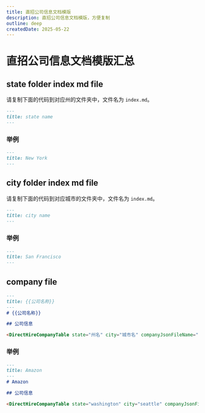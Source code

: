 ```yaml
---
title: 直招公司信息文档模版
description: 直招公司信息文档模版，方便复制
outline: deep
createdDate: 2025-05-22
---
```

# 直招公司信息文档模版汇总

## state folder index md file

请复制下面的代码到对应州的文件夹中，文件名为 `index.md`。
```markdown
---
title: state name
---
```

### 举例

```markdown
---
title: New York
---
```

## city folder index md file

请复制下面的代码到对应城市的文件夹中，文件名为 `index.md`。
```markdown
---
title: city name
---
```

### 举例

```markdown
---
title: San Francisco
---
```

## company file


```markdown
---
title: {{公司名称}}
---
# {{公司名称}}

## 公司信息

<DirectHireCompanyTable state="州名" city="城市名" companyJsonFileName="公司文件名" />

```

### 举例

```markdown
---
title: Amazon
---
# Amazon

## 公司信息

<DirectHireCompanyTable state="washington" city="seattle" companyJsonFileName="amazon" />
```

